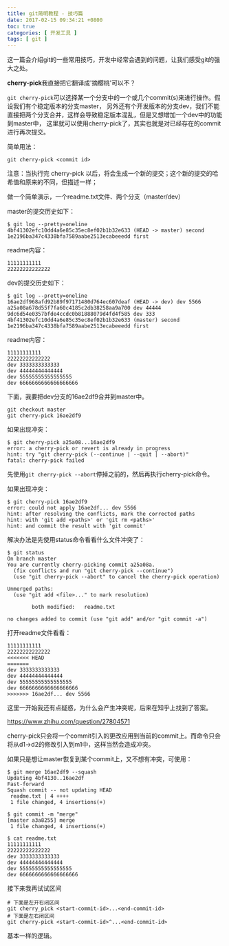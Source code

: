 ```yaml
---
title: git简明教程 - 技巧篇
date: 2017-02-15 09:34:21 +0800
toc: true
categories: [ 开发工具 ]
tags: [ git ]
---
```


这一篇会介绍git的一些常用技巧，开发中经常会遇到的问题，让我们感受git的强大之处。

**cherry-pick**我直接把它翻译成'摘樱桃'可以不？

`git cherry-pick`可以选择某一个分支中的一个或几个commit(s)来进行操作。假设我们有个稳定版本的分支master，
另外还有个开发版本的分支dev，我们不能直接把两个分支合并，这样会导致稳定版本混乱，但是又想增加一个dev中的功能到master中，
这里就可以使用cherry-pick了，其实也就是对已经存在的commit 进行再次提交。

简单用法：

```
git cherry-pick <commit id>
```

注意：当执行完 cherry-pick 以后，将会生成一个新的提交；这个新的提交的哈希值和原来的不同，但描述一样；

做一个简单演示，一个readme.txt文件、两个分支（master/dev）
<!-- more -->

master的提交历史如下：

```
$ git log --pretty=oneline
4bf41302efc10dd4a6e85c35ec8ef02b1b32e633 (HEAD -> master) second
1e2196ba347c4338bfa7589aabe2513ecabeeedd first
```

readme内容：

```
11111111111
22222222222222
```

dev的提交历史如下：

```
$ git log --pretty=oneline
16ae2df968afd92b89f97171480d764ec607deaf (HEAD -> dev) dev 5566
a25a08a678d55f7fa60c4185c2db38258aa9a700 dev 44444
9dc6d54e0357bfde4ccdc0b81888079d4fd4f585 dev 333
4bf41302efc10dd4a6e85c35ec8ef02b1b32e633 (master) second
1e2196ba347c4338bfa7589aabe2513ecabeeedd first
```

readme内容：

```
11111111111
22222222222222
dev 3333333333333
dev 44444444444444
dev 55555555555555555
dev 6666666666666666666
```

下面，我要把dev分支的16ae2df9合并到master中。

```
git checkout master
git cherry-pick 16ae2df9
```

如果出现冲突：

```
$ git cherry-pick a25a08...16ae2df9
error: a cherry-pick or revert is already in progress
hint: try "git cherry-pick (--continue | --quit | --abort)"
fatal: cherry-pick failed
```

先使用`git cherry-pick --abort`停掉之前的，然后再执行cherry-pick命令。

如果出现冲突：

```
$ git cherry-pick 16ae2df9
error: could not apply 16ae2df... dev 5566
hint: after resolving the conflicts, mark the corrected paths
hint: with 'git add <paths>' or 'git rm <paths>'
hint: and commit the result with 'git commit'
```

解决办法是先使用status命令看看什么文件冲突了：

```
$ git status
On branch master
You are currently cherry-picking commit a25a08a.
  (fix conflicts and run "git cherry-pick --continue")
  (use "git cherry-pick --abort" to cancel the cherry-pick operation)

Unmerged paths:
  (use "git add <file>..." to mark resolution)

        both modified:   readme.txt

no changes added to commit (use "git add" and/or "git commit -a")
```

打开readme文件看看：

```
11111111111
22222222222222
<<<<<<< HEAD
=======
dev 3333333333333
dev 44444444444444
dev 55555555555555555
dev 6666666666666666666
>>>>>>> 16ae2df... dev 5566
```

这里一开始我还有点疑惑，为什么会产生冲突呢，后来在知乎上找到了答案。

<https://www.zhihu.com/question/27804571>

cherry-pick只会将一个commit引入的更改应用到当前的commit上。而命令只会将从d1->d2的修改引入到m1中，这样当然会造成冲突。

如果只是想让master恢复到某个commit上，又不想有冲突，可使用：

```
$ git merge 16ae2df9 --squash
Updating 4bf4130..16ae2df
Fast-forward
Squash commit -- not updating HEAD
 readme.txt | 4 ++++
 1 file changed, 4 insertions(+)

$ git commit -m "merge"
[master a3a8255] merge
 1 file changed, 4 insertions(+)

$ cat readme.txt
11111111111
22222222222222
dev 3333333333333
dev 44444444444444
dev 55555555555555555
dev 6666666666666666666
```

接下来我再试试区间

```
# 下面是左开右闭区间
git cherry_pick <start-commit-id>...<end-commit-id>
# 下面是左右闭区间
git cherry-pick <start-commit-id>^...<end-commit-id>
```

基本一样的逻辑。




